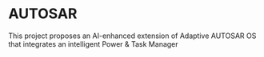 # AUTOSAR
This project proposes an AI-enhanced extension of Adaptive AUTOSAR OS that integrates an intelligent Power &amp; Task Manager
